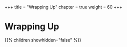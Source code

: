 +++
title = "Wrapping Up"
chapter = true
weight = 60
+++

# Wrapping Up

{{% children showhidden="false" %}}